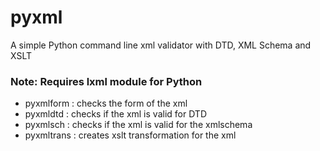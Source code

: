 # pyxml

A simple Python command line xml validator with DTD, XML Schema and XSLT
### Note: Requires lxml module for Python 
* pyxmlform : checks the form of the xml 
* pyxmldtd : checks if the xml is valid for DTD
* pyxmlsch : checks if the xml is valid for the xmlschema
* pyxmltrans : creates xslt transformation for the xml 

